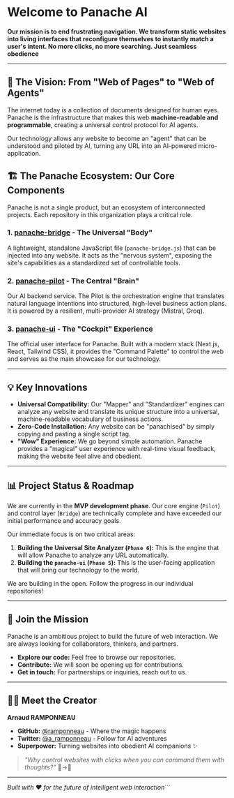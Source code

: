 # Welcome to Panache AI

**Our mission is to end frustrating navigation. We transform static websites into living interfaces that reconfigure themselves to instantly match a user's intent. No more clicks, no more searching. Just seamless obedience**

---

## 🎯 The Vision: From "Web of Pages" to "Web of Agents"

The internet today is a collection of documents designed for human eyes. Panache is the infrastructure that makes this web **machine-readable and programmable**, creating a universal control protocol for AI agents.

Our technology allows any website to become an "agent" that can be understood and piloted by AI, turning any URL into an AI-powered micro-application.

## 🏗️ The Panache Ecosystem: Our Core Components

Panache is not a single product, but an ecosystem of interconnected projects. Each repository in this organization plays a critical role.

### 1. **[panache-bridge](https://github.com/Panache-AI/panache-bridge)** - The Universal "Body"
A lightweight, standalone JavaScript file (`panache-bridge.js`) that can be injected into any website. It acts as the "nervous system", exposing the site's capabilities as a standardized set of controllable tools.

### 2. **[panache-pilot](https://github.com/Panache-AI/panache-pilot)** - The Central "Brain"
Our AI backend service. The Pilot is the orchestration engine that translates natural language intentions into structured, high-level business action plans. It is powered by a resilient, multi-provider AI strategy (Mistral, Groq).

### 3. **[panache-ui](https://github.com/Panache-AI/panache-ui)** - The "Cockpit" Experience
The official user interface for Panache. Built with a modern stack (Next.js, React, Tailwind CSS), it provides the "Command Palette" to control the web and serves as the main showcase for our technology.

---

## 💡 Key Innovations

*   **Universal Compatibility:** Our "Mapper" and "Standardizer" engines can analyze any website and translate its unique structure into a universal, machine-readable vocabulary of business actions.
*   **Zero-Code Installation:** Any website can be "panachised" by simply copying and pasting a single script tag.
*   **"Wow" Experience:** We go beyond simple automation. Panache provides a "magical" user experience with real-time visual feedback, making the website feel alive and obedient.

---

## 📊 Project Status & Roadmap

We are currently in the **MVP development phase**. Our core engine (`Pilot`) and control layer (`Bridge`) are technically complete and have exceeded our initial performance and accuracy goals.

Our immediate focus is on two critical areas:
1.  **Building the Universal Site Analyzer (`Phase 6`):** This is the engine that will allow Panache to analyze any URL automatically.
2.  **Building the `panache-ui` (`Phase 5`):** This is the user-facing application that will bring our technology to the world.

We are building in the open. Follow the progress in our individual repositories!

---

## 🤝 Join the Mission

Panache is an ambitious project to build the future of web interaction. We are always looking for collaborators, thinkers, and partners.

-   **Explore our code:** Feel free to browse our repositories.
-   **Contribute:** We will soon be opening up for contributions.
-   **Get in touch:** For partnerships or inquiries, reach out to us.

---

## 👨‍💻 Meet the Creator

**Arnaud RAMPONNEAU**

- **GitHub:** [@ramponneau](https://github.com/ramponneau) - Where the magic happens
- **Twitter:** [@a_ramponneau](https://twitter.com/a_ramponneau) - Follow for AI adventures
- **Superpower:** Turning websites into obedient AI companions ✨

> *"Why control websites with clicks when you can command them with thoughts?"* 🤔→🧠

---

*Built with ❤️ for the future of intelligent web interaction*```
